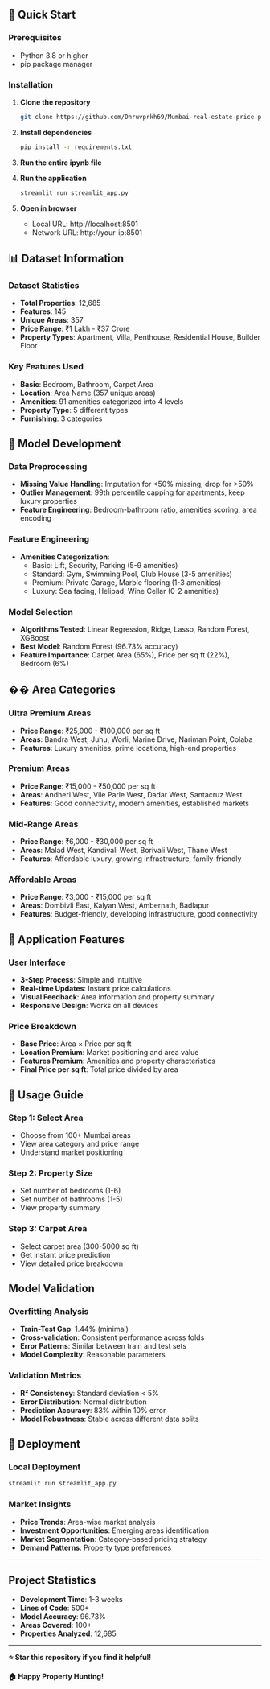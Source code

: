 
## 🚀 Quick Start

### Prerequisites
- Python 3.8 or higher
- pip package manager

### Installation

1. **Clone the repository**
   ```bash
   git clone https://github.com/Dhruvprkh69/Mumbai-real-estate-price-predictor.git
   
   ```

2. **Install dependencies**
   ```bash
   pip install -r requirements.txt
   ```

3. **Run the entire ipynb file**

4. **Run the application**
   ```bash
   streamlit run streamlit_app.py
   ```

5. **Open in browser**
   - Local URL: http://localhost:8501
   - Network URL: http://your-ip:8501

## 📊 Dataset Information

### Dataset Statistics
- **Total Properties**: 12,685
- **Features**: 145
- **Unique Areas**: 357
- **Price Range**: ₹1 Lakh - ₹37 Crore
- **Property Types**: Apartment, Villa, Penthouse, Residential House, Builder Floor

### Key Features Used
- **Basic**: Bedroom, Bathroom, Carpet Area
- **Location**: Area Name (357 unique areas)
- **Amenities**: 91 amenities categorized into 4 levels
- **Property Type**: 5 different types
- **Furnishing**: 3 categories

## 🔧 Model Development

### Data Preprocessing
- **Missing Value Handling**: Imputation for <50% missing, drop for >50%
- **Outlier Management**: 99th percentile capping for apartments, keep luxury properties
- **Feature Engineering**: Bedroom-bathroom ratio, amenities scoring, area encoding

### Feature Engineering
- **Amenities Categorization**:
  - Basic: Lift, Security, Parking (5-9 amenities)
  - Standard: Gym, Swimming Pool, Club House (3-5 amenities)
  - Premium: Private Garage, Marble flooring (1-3 amenities)
  - Luxury: Sea facing, Helipad, Wine Cellar (0-2 amenities)

### Model Selection
- **Algorithms Tested**: Linear Regression, Ridge, Lasso, Random Forest, XGBoost
- **Best Model**: Random Forest (96.73% accuracy)
- **Feature Importance**: Carpet Area (65%), Price per sq ft (22%), Bedroom (6%)

## ��️ Area Categories

### Ultra Premium Areas
- **Price Range**: ₹25,000 - ₹100,000 per sq ft
- **Areas**: Bandra West, Juhu, Worli, Marine Drive, Nariman Point, Colaba
- **Features**: Luxury amenities, prime locations, high-end properties

### Premium Areas
- **Price Range**: ₹15,000 - ₹50,000 per sq ft
- **Areas**: Andheri West, Vile Parle West, Dadar West, Santacruz West
- **Features**: Good connectivity, modern amenities, established markets

### Mid-Range Areas
- **Price Range**: ₹6,000 - ₹30,000 per sq ft
- **Areas**: Malad West, Kandivali West, Borivali West, Thane West
- **Features**: Affordable luxury, growing infrastructure, family-friendly

### Affordable Areas
- **Price Range**: ₹3,000 - ₹15,000 per sq ft
- **Areas**: Dombivli East, Kalyan West, Ambernath, Badlapur
- **Features**: Budget-friendly, developing infrastructure, good connectivity

## 🎨 Application Features

### User Interface
- **3-Step Process**: Simple and intuitive
- **Real-time Updates**: Instant price calculations
- **Visual Feedback**: Area information and property summary
- **Responsive Design**: Works on all devices

### Price Breakdown
- **Base Price**: Area × Price per sq ft
- **Location Premium**: Market positioning and area value
- **Features Premium**: Amenities and property characteristics
- **Final Price per sq ft**: Total price divided by area

## 📱 Usage Guide

### Step 1: Select Area
- Choose from 100+ Mumbai areas
- View area category and price range
- Understand market positioning

### Step 2: Property Size
- Set number of bedrooms (1-6)
- Set number of bathrooms (1-5)
- View property summary

### Step 3: Carpet Area
- Select carpet area (300-5000 sq ft)
- Get instant price prediction
- View detailed price breakdown

## Model Validation

### Overfitting Analysis
- **Train-Test Gap**: 1.44% (minimal)
- **Cross-validation**: Consistent performance across folds
- **Error Patterns**: Similar between train and test sets
- **Model Complexity**: Reasonable parameters

### Validation Metrics
- **R² Consistency**: Standard deviation < 5%
- **Error Distribution**: Normal distribution
- **Prediction Accuracy**: 83% within 10% error
- **Model Robustness**: Stable across different data splits

## 🚀 Deployment

### Local Deployment
```bash
streamlit run streamlit_app.py
```

### Market Insights
- **Price Trends**: Area-wise market analysis
- **Investment Opportunities**: Emerging areas identification
- **Market Segmentation**: Category-based pricing strategy
- **Demand Patterns**: Property type preferences

---

## Project Statistics

- **Development Time**: 1-3 weeks
- **Lines of Code**: 500+
- **Model Accuracy**: 96.73%
- **Areas Covered**: 100+
- **Properties Analyzed**: 12,685

---

**⭐ Star this repository if you find it helpful!**

**🏠 Happy Property Hunting!**